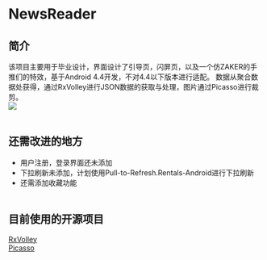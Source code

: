# NewsReader
## 简介<br>
该项目主要用于毕业设计，界面设计了引导页，闪屏页，以及一个仿ZAKER的手推们的特效，基于Android 4.4开发，不对4.4以下版本进行适配。
数据从聚合数据处获得，通过RxVolley进行JSON数据的获取与处理，图片通过Picasso进行裁剪。<br>
![](https://github.com/taojinlei/NewsReader/blob/master/yanshi.gif)<br><br>
## 还需改进的地方<br>
* 用户注册，登录界面还未添加<br>
* 下拉刷新未添加，计划使用Pull-to-Refresh.Rentals-Android进行下拉刷新<br>
* 还需添加收藏功能<br><br>
## 目前使用的开源项目<br>
[RxVolley](https://github.com/kymjs/RxVolley/)<br>
[Picasso](https://github.com/square/picasso)<br>
